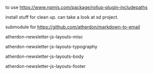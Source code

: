 to use https://www.npmjs.com/package/rollup-plugin-includepaths

install stuff for clean up. can take a look at sd project.


submodule for https://github.com/atherdon/markdown-to-email



atherdon-newsletter-js-layouts-misc


atherdon-newsletter-js-layouts-typography

atherdon-newsletter-js-layouts-body

atherdon-newsletter-js-layouts-footer